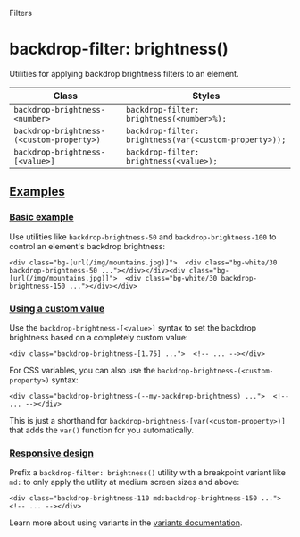 Filters

# backdrop-filter: brightness()

Utilities for applying backdrop brightness filters to an element.

| Class                                     | Styles                                                 |
| ----------------------------------------- | ------------------------------------------------------ |
| `backdrop-brightness-<number>`            | `backdrop-filter: brightness(<number>%);`              |
| `backdrop-brightness-(<custom-property>)` | `backdrop-filter: brightness(var(<custom-property>));` |
| `backdrop-brightness-[<value>]`           | `backdrop-filter: brightness(<value>);`                |

## [Examples](#examples)

### [Basic example](#basic-example)

Use utilities like `backdrop-brightness-50` and `backdrop-brightness-100` to control an element's backdrop brightness:

```
<div class="bg-[url(/img/mountains.jpg)]">  <div class="bg-white/30 backdrop-brightness-50 ..."></div></div><div class="bg-[url(/img/mountains.jpg)]">  <div class="bg-white/30 backdrop-brightness-150 ..."></div></div>
```

### [Using a custom value](#using-a-custom-value)

Use the `backdrop-brightness-[<value>]` syntax to set the backdrop brightness based on a completely custom value:

```
<div class="backdrop-brightness-[1.75] ...">  <!-- ... --></div>
```

For CSS variables, you can also use the `backdrop-brightness-(<custom-property>)` syntax:

```
<div class="backdrop-brightness-(--my-backdrop-brightness) ...">  <!-- ... --></div>
```

This is just a shorthand for `backdrop-brightness-[var(<custom-property>)]` that adds the `var()` function for you automatically.

### [Responsive design](#responsive-design)

Prefix a `backdrop-filter: brightness()` utility with a breakpoint variant like `md:` to only apply the utility at medium screen sizes and above:

```
<div class="backdrop-brightness-110 md:backdrop-brightness-150 ...">  <!-- ... --></div>
```

Learn more about using variants in the [variants documentation](/docs/hover-focus-and-other-states).
